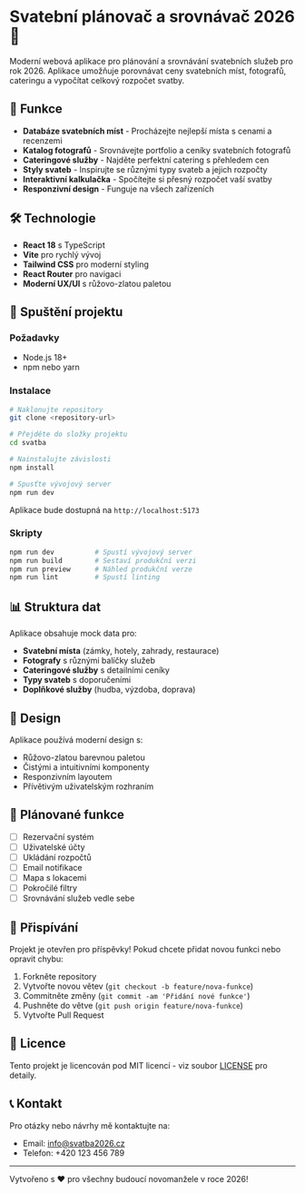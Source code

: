 # Svatební plánovač a srovnávač 2026 💐

Moderní webová aplikace pro plánování a srovnávání svatebních služeb pro rok 2026. Aplikace umožňuje porovnávat ceny svatebních míst, fotografů, cateringu a vypočítat celkový rozpočet svatby.

## 🌟 Funkce

- **Databáze svatebních míst** - Procházejte nejlepší místa s cenami a recenzemi
- **Katalog fotografů** - Srovnávejte portfolio a ceníky svatebních fotografů  
- **Cateringové služby** - Najděte perfektní catering s přehledem cen
- **Styly svateb** - Inspirujte se různými typy svateb a jejich rozpočty
- **Interaktivní kalkulačka** - Spočítejte si přesný rozpočet vaší svatby
- **Responzivní design** - Funguje na všech zařízeních

## 🛠️ Technologie

- **React 18** s TypeScript
- **Vite** pro rychlý vývoj
- **Tailwind CSS** pro moderní styling
- **React Router** pro navigaci
- **Moderní UX/UI** s růžovo-zlatou paletou

## 🚀 Spuštění projektu

### Požadavky
- Node.js 18+ 
- npm nebo yarn

### Instalace
```bash
# Naklonujte repository
git clone <repository-url>

# Přejděte do složky projektu
cd svatba

# Nainstalujte závislosti
npm install

# Spusťte vývojový server
npm run dev
```

Aplikace bude dostupná na `http://localhost:5173`

### Skripty

```bash
npm run dev          # Spustí vývojový server
npm run build        # Sestaví produkční verzi
npm run preview      # Náhled produkční verze
npm run lint         # Spustí linting
```

## 📊 Struktura dat

Aplikace obsahuje mock data pro:

- **Svatební místa** (zámky, hotely, zahrady, restaurace)
- **Fotografy** s různými balíčky služeb
- **Cateringové služby** s detailními ceníky
- **Typy svateb** s doporučeními
- **Doplňkové služby** (hudba, výzdoba, doprava)

## 🎨 Design

Aplikace používá moderní design s:
- Růžovo-zlatou barevnou paletou
- Čistými a intuitivními komponenty
- Responzivním layoutem
- Přívětivým uživatelským rozhraním

## 📝 Plánované funkce

- [ ] Rezervační systém
- [ ] Uživatelské účty
- [ ] Ukládání rozpočtů
- [ ] Email notifikace
- [ ] Mapa s lokacemi
- [ ] Pokročilé filtry
- [ ] Srovnávání služeb vedle sebe

## 🤝 Přispívání

Projekt je otevřen pro příspěvky! Pokud chcete přidat novou funkci nebo opravit chybu:

1. Forkněte repository
2. Vytvořte novou větev (`git checkout -b feature/nova-funkce`)
3. Commitněte změny (`git commit -am 'Přidání nové funkce'`)
4. Pushněte do větve (`git push origin feature/nova-funkce`)
5. Vytvořte Pull Request

## 📄 Licence

Tento projekt je licencován pod MIT licencí - viz soubor [LICENSE](LICENSE) pro detaily.

## 📞 Kontakt

Pro otázky nebo návrhy mě kontaktujte na:
- Email: info@svatba2026.cz
- Telefon: +420 123 456 789

---

Vytvořeno s ❤️ pro všechny budoucí novomanžele v roce 2026!
